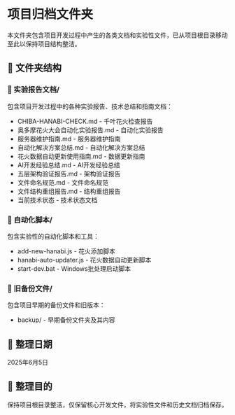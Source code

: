 # 项目归档文件夹

本文件夹包含项目开发过程中产生的各类文档和实验性文件，已从项目根目录移动至此以保持项目结构整洁。

## 📁 文件夹结构

### 🔬 实验报告文档/
包含项目开发过程中的各种实验报告、技术总结和指南文档：
- CHIBA-HANABI-CHECK.md - 千叶花火检查报告
- 奥多摩花火大会自动化实验报告.md - 自动化实验报告
- 服务器维护指南.md - 服务器维护指南  
- 自动化解决方案总结.md - 自动化解决方案总结
- 花火数据自动更新使用指南.md - 数据更新指南
- AI开发经验总结.md - AI开发经验总结
- 五层架构验证报告.md - 架构验证报告
- 文件命名规范.md - 文件命名规范
- 文件结构重组报告.md - 结构重组报告
- 当前技术状态 - 技术状态文档

### 🤖 自动化脚本/
包含实验性的自动化脚本和工具：
- add-new-hanabi.js - 花火添加脚本
- hanabi-auto-updater.js - 花火数据自动更新脚本
- start-dev.bat - Windows批处理启动脚本

### 💾 旧备份文件/
包含项目早期的备份文件和旧版本：
- backup/ - 早期备份文件夹及其内容

## 📅 整理日期
2025年6月5日

## 📝 整理目的
保持项目根目录整洁，仅保留核心开发文件，将实验性文件和历史文档归档保存。 